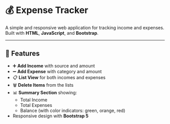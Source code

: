 # 💰 Expense Tracker

A simple and responsive web application for tracking income and expenses.  
Built with **HTML**, **JavaScript**, and **Bootstrap**.

---

## 📌 Features

- ➕ **Add Income** with source and amount
- ➖ **Add Expense** with category and amount
- 📋 **List View** for both incomes and expenses
- 🗑 **Delete Items** from the lists
- 📊 **Summary Section** showing:
  - Total Income
  - Total Expenses
  - Balance (with color indicators: green, orange, red)
- Responsive design with **Bootstrap 5**
